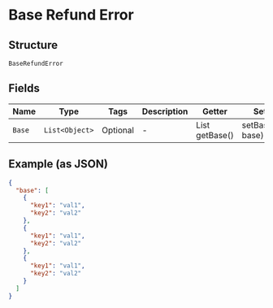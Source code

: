 
# Base Refund Error

## Structure

`BaseRefundError`

## Fields

| Name | Type | Tags | Description | Getter | Setter |
|  --- | --- | --- | --- | --- | --- |
| `Base` | `List<Object>` | Optional | - | List<Object> getBase() | setBase(List<Object> base) |

## Example (as JSON)

```json
{
  "base": [
    {
      "key1": "val1",
      "key2": "val2"
    },
    {
      "key1": "val1",
      "key2": "val2"
    },
    {
      "key1": "val1",
      "key2": "val2"
    }
  ]
}
```

